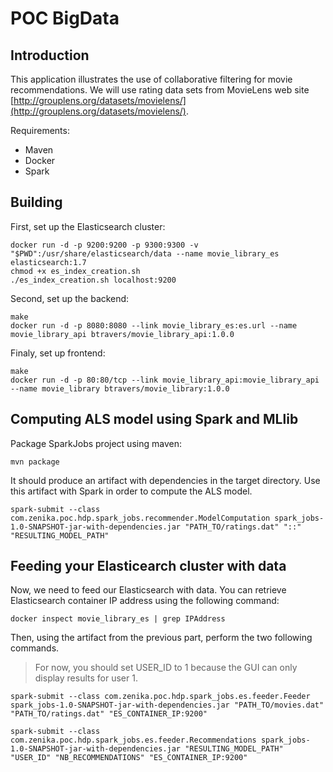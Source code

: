 # POC BigData

## Introduction

This application illustrates the use of collaborative filtering for movie recommendations. We will use rating data sets from MovieLens web site [http://grouplens.org/datasets/movielens/](http://grouplens.org/datasets/movielens/). 

Requirements:
- Maven
- Docker
- Spark

## Building

First, set up the Elasticsearch cluster:

	docker run -d -p 9200:9200 -p 9300:9300 -v "$PWD":/usr/share/elasticsearch/data --name movie_library_es elasticsearch:1.7
	chmod +x es_index_creation.sh
	./es_index_creation.sh localhost:9200

Second, set up the backend:

	make
	docker run -d -p 8080:8080 --link movie_library_es:es.url --name movie_library_api btravers/movie_library_api:1.0.0

Finaly, set up frontend:

	make
	docker run -d -p 80:80/tcp --link movie_library_api:movie_library_api --name movie_library btravers/movie_library:1.0.0

## Computing ALS model using Spark and MLlib

Package SparkJobs project using maven:

	mvn package

It should produce an artifact with dependencies in the target directory. Use this artifact with Spark in order to compute the ALS model.

	spark-submit --class com.zenika.poc.hdp.spark_jobs.recommender.ModelComputation spark_jobs-1.0-SNAPSHOT-jar-with-dependencies.jar "PATH_TO/ratings.dat" "::" "RESULTING_MODEL_PATH"

## Feeding your Elasticearch cluster with data

Now, we need to feed our Elasticsearch with data. You can retrieve Elasticsearch container IP address using the following command:

	docker inspect movie_library_es | grep IPAddress

Then, using the artifact from the previous part, perform the two following commands.

> For now, you should set USER_ID to 1 because the GUI can only display results for user 1.

	spark-submit --class com.zenika.poc.hdp.spark_jobs.es.feeder.Feeder spark_jobs-1.0-SNAPSHOT-jar-with-dependencies.jar "PATH_TO/movies.dat" "PATH_TO/ratings.dat" "ES_CONTAINER_IP:9200"

	spark-submit --class com.zenika.poc.hdp.spark_jobs.es.feeder.Recommendations spark_jobs-1.0-SNAPSHOT-jar-with-dependencies.jar "RESULTING_MODEL_PATH" "USER_ID" "NB_RECOMMENDATIONS" "ES_CONTAINER_IP:9200"


	

